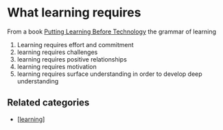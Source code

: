 # What learning requires

From a book [Putting Learning Before Technology](https://books.google.com.au/books?hl=en&lr=&id=QJCKDwAAQBAJ&oi=fnd&pg=PP1&dq=%22pedagogy+before+technology%22&ots=hJdQHK0SEG&sig=pntyIEuNPb1scnESyOphK4AJPL0&redir_esc=y#v=onepage&q=%22pedagogy%20before%20technology%22&f=false) the grammar of learning

1. Learning requires effort and commitment
2. learning requires challenges
3. learning requires positive relationships
4. learning requires motivation
5. learning requires surface understanding in order to develop deep understanding

## Related categories

- [[learning]]



[//begin]: # "Autogenerated link references for markdown compatibility"
[learning]: learning "Learning"
[//end]: # "Autogenerated link references"